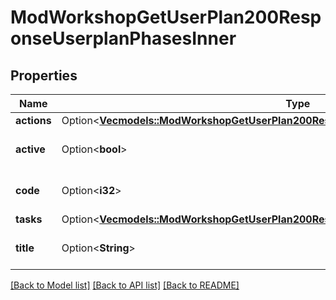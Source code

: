 # ModWorkshopGetUserPlan200ResponseUserplanPhasesInner

## Properties

Name | Type | Description | Notes
------------ | ------------- | ------------- | -------------
**actions** | Option<[**Vec<models::ModWorkshopGetUserPlan200ResponseUserplanPhasesInnerActionsInner>**](mod_workshop_get_user_plan_200_response_userplan_phases_inner_actions_inner.md)> |  | [optional]
**active** | Option<**bool**> | Whether is the active task. | [optional][default to null]
**code** | Option<**i32**> | Phase code. | [optional][default to null]
**tasks** | Option<[**Vec<models::ModWorkshopGetUserPlan200ResponseUserplanPhasesInnerTasksInner>**](mod_workshop_get_user_plan_200_response_userplan_phases_inner_tasks_inner.md)> |  | [optional]
**title** | Option<**String**> | Phase title. | [optional][default to null]

[[Back to Model list]](../README.md#documentation-for-models) [[Back to API list]](../README.md#documentation-for-api-endpoints) [[Back to README]](../README.md)


